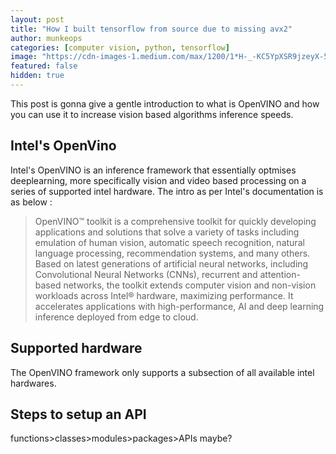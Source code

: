```yaml
---
layout: post
title: "How I built tensorflow from source due to missing avx2"
author: munkeops
categories: [computer vision, python, tensorflow]
image: "https://cdn-images-1.medium.com/max/1200/1*H-_-KC5YpXSR9jzeyX-5hQ.jpeg"
featured: false
hidden: true
---
```




This post is gonna give a gentle introduction to what is OpenVINO and how you can use it to increase vision based algorithms inference speeds. 



## Intel's OpenVino

Intel's OpenVINO is an inference framework that essentially optmises deeplearning, more specifically vision and video based processing on a series of supported intel hardware. The intro as per Intel's documentation is as below :

>OpenVINO™ toolkit is a comprehensive toolkit for quickly developing applications and solutions that solve a variety of tasks including emulation of human vision, automatic speech recognition, natural language processing, recommendation systems, and many others. Based on latest generations of artificial neural networks, including Convolutional Neural Networks (CNNs), recurrent and attention-based networks, the toolkit extends computer vision and non-vision workloads across Intel® hardware, maximizing performance. It accelerates applications with high-performance, AI and deep learning inference deployed from edge to cloud.

## Supported hardware

The OpenVINO framework only supports a subsection of all available intel hardwares.

## Steps to setup an API

functions>classes>modules>packages>APIs maybe?
